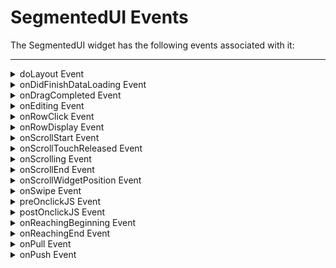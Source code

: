                                


SegmentedUI Events
==================

The SegmentedUI widget has the following events associated with it:

* * *


<details close markdown="block"><summary>doLayout Event</summary>

* * *

This event is invoked for every widget when the widget position and dimensions are computed.

<b>Syntax</b>

```

doLayout()
```

<b>Read/Write</b>

Read + Write

<b>Remarks</b>

This event is invoked for all the widgets placed inside flex containers. This event is invoked in the order in which the widgets are added to the widget hierarchy and expect the frame property of the widget is calculated and available for use within this event.

This event is used to set the layout properties of child widgets in the relation to self and peer widgets whose layout is not yet performed.

When doLayout event is called in a Segment, the platform will add the context parameter.

The number of times this event invoked may vary per platform. It is not recommended to write business logic assuming that this function is invoked only once when there is a change in positional or dimensional properties. This event will not trigger when transformations are applied though widget is moved or scaled or rotated from its original location.

<b>Example</b>

```
//Sample code to set doLayout event callback to a button widget.
/*This code changes the top property of button2 and makes it appear below button1.*/
myForm.button1.doLayout=doLayoutButton1;


function doLayoutButton1(){
      
    myForm.button2.top = myForm.button1.frame.height;
}
```

<b>Platform Availability</b>

*   iOS
*   Android
*   Windows
*   SPA

* * *

</details>
<details close markdown="block"><summary>onDidFinishDataLoading Event</summary>

* * *

This event is triggered when data is finished loading in the segmentedUI using the setData method. It is generated by all view types of SegmentUI.

<b>Syntax</b>

```

onDidFinishDataLoading()
```

<b>Read/Write</b>

Read + Write

<b>Example</b>

```
//Sample code to set onDidFinishDataLoading event callback to a Segment widget.

frmSegment.mySegment.onDidFinishDataLoading=onDidFinishDataLoadingCallBck;

function onDidFinishDataLoadingCallBck(seguiWidget){
      
   //Write your code here.
}
```

<b>Platform Availability</b>

This event is available on iPhone and iPad only.

* * *

</details>
<details close markdown="block"><summary>onDragCompleted Event</summary>

* * *

The event is invoked when the drag and drop of a row in the Segment is complete.

<b>Syntax</b>

```

onDragCompleted()
```

<b>Parameters</b>

this

Optional. SegmentUI reference

dragstartcontext

Optional. A table that contains row and section information when dragging of a row is started.

dragendcontext

Optional. A table that contains row and section information when dragging of a row is ended.

<b>Read/Write</b>

Read + Write

<b>Remarks</b>

You can call the onDragCompleted event when the [enableReordering](Segment_Properties.md#enableReordering) property is true to allow the app users to drag and drop a row within a segment.

<b>Example</b>

```
//Sample code to set onDragCompleted event callback to a Segment widget.

frmSegment.mySegment.onDragCompleted=onRowDragCompleted;

function onRowDragCompleted (segmentUI, dragstartcontext, dragendcontext){  
//Write your logic here.  
}
```

<b>Platform Availability</b>

*   Available in the IDE
*   Android
*   iOS

* * *

</details>
<details close markdown="block"><summary>onEditing Event</summary>

* * *

This event is triggered when a user indicates his desire to edit the row (delete or insert). This event is only triggered if the eidtStyle is set to SEGUI\_EDITING\_STYLE\_ICON or SEGUI\_EDITING\_STYLE\_SWIPE.

<b>Syntax</b>

```

onEditing ()
```

<b>Parameters</b>

seguiWidget

Optional. Reference to the SegmentedUI widget that raised the event.

editmode

Optional. Specifies the editing mode either insert or delete. Following are the available options:

> *   SEGUI\_EDIT\_MODE\_INSERT
> *   SEGUI\_EDIT\_MODE\_DELETE

> > **_Note:_** To set the value through code, prefix the option with _constants._ such as _**constants.<option>**_ .

sectionIndex

Optional. Specifies the index of the section to which the row belongs to.

rowIndex

Optional. Specifies the index of the row that has been clicked.

<b>Example</b>

```
//Sample code to set onEditing event callback to a Segment widget.

frmSegment.mySegment.onEditing=onEditingCallBck;

function onEditingCallBck(seguiWidget, editmode, sectionIndex, rowIndex){  
//Write your logic here.  
}
```

<b>Platform Availability</b>

This event is available on iPhone and iPad only.

* * *

</details>
<details close markdown="block"><summary>onRowClick Event</summary>

* * *

This event is triggered when the user click any row of the SegmentedUI.

<b>Syntax</b>

```

onRowClick ()
```

<b>Parameters</b>

seguiWidget

Optional. Reference to the SegmentedUI widget that raised the event.

sectionIndex

Optional. Specifies the index of the section to which the row belongs to.

rowIndex

Optional. Specifies the index of row that has been clicked.

selectedState

Optional. Specifies the selected state.

> **_Note:_** selectedState is mandatory only when the [selectionBehavior](Segment_Properties.md#selectio) is set to SEGUI\_SINGLE\_SELECT\_BEHAVIOR or SEGUI\_MULTI\_SELECT\_BEHAVIOR. When the selectionBehavior is set to SEGUI\_DEFAULT\_BEHAVIOR, then this parameter is optional.

<b>Read/Write</b>

Read + Write

<b>Remarks</b>

This event is not raised if the **clickable** property in the **metainfo** is set to false.

In the Android platform, when a gesture or touch events are placed inside the flex template for the Segment widget, because of the propagation of events to the below container, the flex template may not receive onRowClick event.

<b>Example</b>

```
//Sample code to set onRowClick event callback to a Segment widget.

frmSegment.mySegment.onRowClick=onRowClickCallBck;

function onRowClickCallBck(seguiWidget, sectionNumber, rowNumber, selectedState)
{
	//Write your logic here
}
```

<b>Platform Availability</b>

Available on all platforms.

* * *

</details>
<details close markdown="block"><summary>onRowDisplay Event</summary>

* * *

This event handler is used to overwrite the rows that are affected because of an operation on rows.

<b>Syntax</b>

```

onRowDisplay()
```

<b>Read/Write</b>

Read + Write

<b>Parameters</b>

widget

Optional. The ID of the widget.

state

Optional. The state of the widget. Can be voltmx.segment.ADD, voltmx.segment.UPDATE, or voltmx.segment.VISIBLE.

currentRowContext

Optional. The sectionIndex and rowIndex of the element on which the animateRow api is called.

startRowContext

The sectionIndex and rowIndex of the first visible row.

endRowContext

Optional. The sectionIndex and rowIndex of the last visible row.

Return Values

None.

<b>Remarks</b>

This event overwrites the animations of rows that are being affected by operations on rows. For example, when the addRowAt is called with animation, this callback would be invoked when the animation on the row is about to start, so that other animations can be applied to the remaining rows.

Your callback function for this event should only call animateRows. It should call the animation on the individual row elements. For example, if a new element is being added and if the application needs to move the elements which are being displaced with an animation, then the application should be calling animationRows for the displaced elements but not for the widget which is being added/removed or updated.

This callback function is only invoked if the state of the segmentedUI widget changes in the visible region. It is not called on rows that are invisible.

<b>Example</b>

```
//Sample code to set onRowDisplay event callback to a Segment widget.

frmSegment.mySegment.onRowDisplay=onRowDispCallback;

function onRowDispCallback(widget, state, currentRowContext, startRowContext, endRowContext)
{
	//Write your logic here
}
```

<b>Platform Availability</b>

Available on Android, iOS, SPA, and DesktopWeb.

* * *

</details>
<details close markdown="block"><summary>onScrollStart Event</summary>

* * *

Indicates that scroll container started scrolling.

<b>Syntax</b>

```

onScrollStart (source)
```

<b>Parameters</b>

source

Specify the widget on which scrolling started.

<b>Read/Write</b>

Read + Write

<b>Remarks</b>

The onScrollStart event is called asynchronously. The event is triggered only when scrolling is started. When touch does not result to a scroll, this event is not raised.

<b>Example</b>

```
//Sample code to set onScrollStart event callback to a Segment widget.

frmSegment.mySegment.onScrollStart=onScrollStartCallBack;

function onScrollStartCallBack(source)
{
	//Write your logic here
}
```

<b>Platform Availability</b>

*   iOS
*   Android
*   Windows
*   SPA

* * *

</details>
<details close markdown="block"><summary>onScrollTouchReleased Event</summary>

* * *

Indicates that user scrolling touch on the display is released. This callback is called asynchronously.

<b>Syntax</b>

```

onScrollTouchReleased (source)
```

<b>Parameters</b>

source

Specify the segment on which scrolling touch is released.

<b>Read/Write</b>

Read + Write

<b>Example</b>

```
//Sample code to set onScrollTouchReleased event callback to a Segment widget.

frmSegment.mySegment.onScrollTouchReleased=onScrollTouchReleasedCallBack;

function onScrollTouchReleasedCallBack(source)
{
	//Write your logic here
}
```

<b>Platform Availability</b>

*   iOS
*   Android

* * *

</details>
<details close markdown="block"><summary>onScrolling Event</summary>

* * *

Indicates that segment scrolling is in progress. This callback is called asynchronously.

<b>Syntax</b>

```

onScrolling (source)
```



<b>Parameters</b>

source

Specify the segment on which scrolling is in progress.

<b>Read/Write</b>

Read + Write

<b>Example</b>

```
//Sample code to set onScrolling event callback to a Segment widget.

frmSegment.mySegment.onScrolling=onScrollingCallBack;

function onScrollingCallBack(source)
{
	//Write your logic here
}
```

<b>Platform Availability</b>

*   iOS
*   Android
*   Windows
*   SPA

* * *

</details>
<details close markdown="block"><summary>onScrollEnd Event</summary>

* * *

Indicates that segment scrolling has come to an end.

<b>Syntax</b>

```

onScrollEnd (source)
```

<b>Parameters</b>

source

Specify the segment on which scrolling is coming to an end.

<b>Read/Write</b>

Read + Write

<b>Remarks</b>

The onScrollEnd callback is called asynchronously. This event is called only when the scrolling reached end of the scroll.

When multiple scrolls performed on the Segment widget, the onScrollTouchReleased is triggered whenever touch is released, but the onScrollEnd event is triggered only when the entire scrolling is ended. So when the user keeps on flinging on the display, the onScrollTouccReleased callback is triggered multiple times and onScrollEnd is triggered only once.

<b>Example</b>

```
//Sample code to set onScrollEnd event callback to a Segment widget.

frmSegment.mySegment.onScrollEnd=onScrollEndCallBack;

function onScrollEndCallBack(source)
{
	//Write your logic here
}
```

<b>Platform Availability</b>

*   iOS
*   Android
*   Windows
*   SPA except for Desktop

* * *

</details>
<details close markdown="block"><summary>onScrollWidgetPosition Event</summary>

* * *

This event callback is invoked by the platform when the widget location position gets changed on scrolling. The onScrollWidgetPosition event returns the positional coordinates of the widget's location with respect to the screen (screenX and screenY) and the parent container (frameX and frameY). This event is invoked asynchronously, and is not available for FlexForm widget.

<b>Syntax</b>

```

onScrollWidgetPosition()
```

<b>Read/Write</b>

Read + Write

<b>Example</b>

```
var LabelWdg = new voltmx.ui.Label(basicConf, layoutConf, pspConf);
form.add(LabelWdg);
LabelWdg.onScrollWidgetPosition = onScrollWidgetPositionCallBack;

function onScrollWidgetPositionCallBack(wdg, screenX, screenY, frameX, frameY) { //wdg : Widget that is registered for onScrollWidgetPosition.
    /*screenX : Position of widget with respect to 
the screen's X - coordinates (after downsizing the navigation bar and status bar).*/
    /*screenY : Position of widget with respect to the screen's Y - 
coordinates (after downsizing the navigation bar and status bar).*/
    //frameX : Position of widget with respect to parent container's X- coordinates.
    //frameY : Position of widget with respect to parent container's Y- coordinates.
}
```

<b>Platform Availability</b>

*   Not Accessible from IDE
*   Android, iOS, SPA, and Windows

* * *

</details>
<details close markdown="block"><summary>onSwipe Event</summary>

* * *

This event is triggered when you swipe a row in a segment.

<b>Syntax</b>

```

onSwipe ()
```

<b>Parameters</b>

seguiWidget

Optional. Reference to the SegmentedUI widget that raised the event.

sectionIndex

Optional. Specifies the index of the section where the current focused row belongs to. The value is -1 in case if there are no sections.

rowIndex

Optional. Specifies the index of the current focused row of the section.

selectionState

Optional. Specifies the selected state of the current focused rows checked or unchecked. It is available when [selectionBehavior](Segment_Properties.md#selectio) is set as SEGUI\_SINGLE\_SELECT\_BEHAVIOR or SEGUI\_MULTI\_SELECT\_BEHAVIOR mode. It is applicable to the following viewTypes:

> *   SEGUI\_VIEW\_TYPE\_PAGEVIEW
> *   SEGUI\_VIEW\_TYPE\_COVERFLOW (iOS and Android)
> *   SEGUI\_VIEW\_TYPE\_STACK (iOS)
> *   SEGUI\_VIEW\_TYPE\_LINEAR (iOS)
> *   SEGUI\_VIEW\_TYPE\_ROTATORY (iOS)
> *   SEGUI\_VIEW\_TYPE\_INVERTED\_ROTARY (iOS)
> *   SEGUI\_VIEW\_TYPE\_CYLINDER (iOS)
> *   SEGUI\_VIEW\_TYPE\_INVERTED\_CYLINDER (iOS)

<b>Read/Write</b>

Read + Write

<b>Remarks</b>

This event is available only when the [viewType](Segment_Properties.md#viewType) is set to _page view_.

<b>Example</b>

```
//Sample code to set onSwipe event callback to a Segment widget.

frmSegment.mySegment.onSwipe=onSwipeCallBack;

function onSwipeCallBack(segUI)
{
	//Write your logic here
}
```

<b>Platform Availability</b>

Available on all platforms

* * *

</details>
<details close markdown="block"><summary>preOnclickJS Event</summary>

* * *

This event allows the developer to execute custom javascript function before the _onClick_ callback of the widget is invoked.

<b>Syntax</b>

```

preOnclickJS()
```

<b>Read/Write</b>

Read + Write

<b>Remarks</b>

This is applicable only for Mobile Web channel. The function must exist in a javascript file under project>module>js folder.

In for the events preOnclickJS and postOnclickJS you will not be able to access application model or APIs, as these functions are executed in browser whereas the remaining JS modules are executed in server. For these events you can access browser objects ( window, document etc..) to change UI or perform some validation before server event. If the event preOnclickJS returns true, only then the request is sent to server for subsequent action.  
  
You have to specify the modules to be loaded in browser using import JS tab, only then these files get included in.html script tag otherwise you will not be able to access the objects defined in those modules.

<b>Example</b>

```
//Sample code to set preOnclickJS event callback to a Segment widget.

frmSegment.mySegment.preOnclickJS=preOnclickJSCallBack;

function preOnclickJSCallBack(seguiWidget)
{
	//Write your logic here
}
```

<b>Platform Availability</b>

*   Available in the IDE
*   Available on Server side Mobile Web (BJS and Advanced) platform only

* * *

</details>
<details close markdown="block"><summary>postOnclickJS Event</summary>

* * *

This event allows the developer to execute custom javascript function after the _onClick_ callback of the widget is invoked.

<b>Syntax</b>

```

postOnclickJS()
```

<b>Read/Write</b>

Read + Write

<b>Remarks</b>

This is applicable only for Mobile Web channel. The function must exist in a javascript file under project>module>js folder.

<b>Example</b>

```
//Sample code to set postOnclickJS event callback to a Segment widget.

frmSegment.mySegment.postOnclickJS=postOnclickJSCallBack;

function postOnclickJSCallBack(seguiWidget)
{
	//Write your logic here
}
```

<b>Platform Availability</b>

*   Available in the IDE
*   Available on Server side Mobile Web (Advanced) platform only

* * *

</details>
<details close markdown="block"><summary>onReachingBeginning Event</summary>

* * *

**onReachingBeginning** gets called when scrolling reaches the beginning of the SegmentedUI widget.

<b>Syntax</b>

```

onReachingBeginning()
```

**<b>Parameters</b>**

seguiWidget

Optional. Handle to the widget reference.

<b>Read/Write</b>

Read + Write

<b>Remarks</b>

Following are the requirements and limitations to use this event on iOS and Android/Android Tablet platforms:

*   This event is invoked only when it is placed directly inside a ScrollBox or in a Form
*   Segment [viewType](Segment_Properties.md#viewType) must be set as SEGUI\_VIEW\_TYPE\_TABLEVIEW
*   The property [screenLevelWidget](Segment_Properties.md#screenLe) must be set to _true_.

If segment is inside any other container widget like HBox/VBox then onPull, onPush, onReachingBegining and onReachingEnd events, cross platform behavior is undefined and these events might not be called.

On Android platform, if the rows height/number of rows is less than the screen display height, then _onReaching_ preserve">var var _onPush_ event callbacks won't get invoked.

<b>Example</b>

```
//Sample code to set onReachingBeginning event callback to a Segment widget.

frmSegment.mySegment.scrollingEvents={
        onReachingBeginning: onReachingBeginningCallBCk
    };

function onReachingBeginningCallBCk (seguiWidget)
{
	//Write your logic here
}  
//Sample code to read the scrollingEvents of the Segment widget.	
alert("SegmentedUI scrollingEvents ::" + frmSegment.mySegment.scrollingEvents);  

```

<b>Platform Availability</b>

Available in the IDE

Available on all platforms

Desktop Web support is added in V8 SP2

* * *

</details>
<details close markdown="block"><summary>onReachingEnd Event</summary>

* * *

onReachingEnd gets called when scrolling reaches the end of the SegmentedUI widget.

<b>Syntax</b>

```

onReachingEnd()
```

<b>Parameters</b>

seguiWidget

Optional. Handle to the widget reference.

<b>Read/Write</b>

Read + Write

<b>Remarks</b>

Following are the requirements and limitations to use this event on iOS and Android/Android Tablet platforms:

*   This event is invoked only when it is placed directly inside a ScrollBox or in a Form
*   Segment [viewType](Segment_Properties.md#viewType) must be set as SEGUI\_VIEW\_TYPE\_TABLEVIEW
*   The property [screenLevelWidget](Segment_Properties.md#screenLe) must be set to _true_.

If segment is inside any other container widget like HBox/VBox then onPull, onPush, onReachingBegining and onReachingEnd events, cross platform behavior is undefined and these events might not be called.

On Android platform, if the rows height/number of rows is less than the screen display height, then _onReaching_ preserve">var var _onPush_ event callbacks won't get invoked.

<b>Example</b>

```
//Sample code to set onReachingEnd event callback to a Segment widget.

frmSegment.mySegment.scrollingEvents={
        onReachingEnd: onReachingEndCallBCk
    };

function onReachingEndCallBCk(seguiWidget, offset)
{
	//Write your logic here
}  
//Sample code to read the scrollingEvents of the Segment widget.	
alert("SegmentedUI scrollingEvents ::" + frmSegment.mySegment.scrollingEvents);  

```

<b>Platform Availability</b>

Available in the IDE

Available on all platforms

Desktop Web support is added in V8 SP2

* * *

</details>
<details close markdown="block"><summary>onPull Event</summary>

* * *

An event callback that is invoked by the platform when scrolling the SegmentedUI widget.

onPull gets called when SegmentedUI is pulled from top.

<b>Syntax</b>

```

onPull()
```

<b>Parameters</b>

seguiWidget

Optional. Handle to the widget reference.

<b>Read/Write</b>

Read + Write

<b>Remarks</b>

> **_Note:_** The onPull and onPush events are not supported on Windows 10 Tablet.

<b>Parameters</b>

Following are the requirements and limitations to use this event on iOS and Android/Android Tablet platforms:

*   This event is invoked only when it is placed directly inside a ScrollBox or in a Form
*   Segment [viewType](Segment_Properties.md#viewType) must be set as SEGUI\_VIEW\_TYPE\_TABLEVIEW
*   The property [screenLevelWidget](Segment_Properties.md#screenLe) must be set to _true_.

If segment is inside any other container widget like HBox/VBox then onPull, onPush, onReachingBegining and onReachingEnd events, cross platform behavior is undefined and these events might not be called.

On Android platform, if the rows height/number of rows is less than the screen display height, then _onReaching_ preserve">var var _onPush_ event callbacks won't get invoked.

<b>Example</b>

```
//Sample code to set onPull event callback to a Segment widget.

frmSegment.mySegment.scrollingEvents={
        onPull: onPullCallBCk
    };

function onPullCallBCk (widgetref)
{
	//Write your logic here
}  
//Sample code to read the scrollingEvents of the Segment widget.	
alert("SegmentedUI scrollingEvents ::" + frmSegment.mySegment.scrollingEvents);  

```

<b>Platform Availability</b>

Available in the IDE

Available on all platforms

* * *

</details>
<details close markdown="block"><summary>onPush Event</summary>

* * *

An event callback that is invoked by the platform when scrolling the SegmentedUI widget.

onPush gets called when SegmentedUI is pushed from bottom.

<b>Syntax</b>

```

onPush()
```

<b>Parameters</b>

seguiWidget

Optional. Handle to the widget reference.

<b>Read/Write</b>

Read + Write

<b>Remarks</b>

> **_Note:_** The onPull and onPush events are not supported on Windows 10 Tablet.  

Following are the requirements and limitations to use this event on iOS and Android/Android Tablet platforms:

*   This event is invoked only when it is placed directly inside a ScrollBox or in a Form
*   Segment [viewType](Segment_Properties.md#viewType) must be set as SEGUI\_VIEW\_TYPE\_TABLEVIEW
*   The property [screenLevelWidget](Segment_Properties.md#screenLe) must be set to _true_.

If segment is inside any other container widget like HBox/VBox then onPull, onPush, onReachingBegining and onReachingEnd events, cross platform behavior is undefined and these events might not be called.

On Android platform, if the rows height/number of rows is less than the screen display height, then _onReaching_ preserve">var var _onPush_ event callbacks won't get invoked.

<b>Example</b>

```
//Sample code to set onPush event callback to a Segment widget.

frmSegment.mySegment.scrollingEvents={
        onPush: onPushCallBCk
    };

function onPushCallBCk (widgetref)
{
	//Write your logic here
}  
//Sample code to read the scrollingEvents of the Segment widget.	
alert("SegmentedUI scrollingEvents ::" + frmSegment.mySegment.scrollingEvents);  

```

<b>Platform Availability</b>

Available in the IDE

Available on all platforms

* * *

</details>

